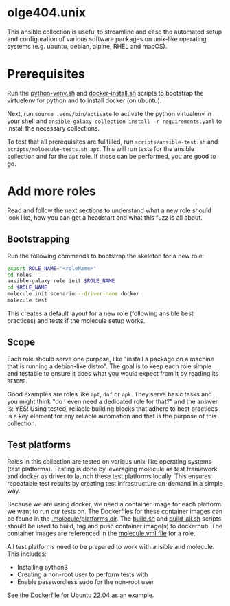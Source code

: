 # olge404.unix
This ansible collection is useful to streamline and ease the automated setup and configuration
of various software packages on unix-like operating systems (e.g. ubuntu, debian, alpine, RHEL and macOS).

# Prerequisites
Run the [python-venv.sh](scripts/python-venv.sh) and [docker-install.sh](scripts/docker-install.sh) scripts to bootstrap
the virtuelenv for python and to install docker (on ubuntu).

Next, run `source .venv/bin/activate` to activate the python virtualenv in your shell and
`ansible-galaxy collection install -r requirements.yaml` to install the necessary collections.

To test that all prerequisites are fullfilled, run `scripts/ansible-test.sh` and `scripts/moluecule-tests.sh apt`.
This will run tests for the ansible collection and for the `apt` role. If those can be performed, you are good to go.

# Add more roles
Read and follow the next sections to understand what a new role should look like, how you can get a headstart and what this fuzz is all about.

## Bootstrapping
Run the following commands to bootstrap the skeleton for a new role:

```bash
export ROLE_NAME="<roleName>"
cd roles
ansible-galaxy role init $ROLE_NAME
cd $ROLE_NAME
molecule init scenario --driver-name docker
molecule test
```

This creates a default layout for a new role (following ansible best practices) and tests if the molecule setup works.


## Scope
Each role should serve one purpose, like "install a package on a machine that is running a debian-like distro".
The goal is to keep each role simple and testable to ensure it does what you would expect from it by reading its `README`.

Good examples are roles like `apt`, `dnf` or `apk`. They serve basic tasks and you might think "do I even need a dedicated role for that?" and the
answer is: YES! Using tested, reliable building blocks that adhere to best practices is a key element for any reliable automation and that is the purpose of this collection.

## Test platforms
Roles in this collection are tested on various unix-like operating systems (test platforms). Testing is done by leveraging molecule as test framework and docker as driver to launch these test platforms locally. This ensures repeatable test results by creating test infrastructure on-demand in a simple way.

Because we are using docker, we need a container image for each platform we want to run our tests on. The Dockerfiles for these container images can be found in the [.molecule/platforms dir](.molecule/platforms/). The [build.sh](.molecule/platforms/build.sh) and [build-all.sh](.molecule/platforms/build-all.sh) scripts should be used to build, tag and push container image(s) to dockerhub. The container images are referenced in the [molecule.yml file](roles/apt/molecule/default/molecule.yml) for a role.

All test platforms need to be prepared to work with ansible and molecule. This includes:

* Installing python3
* Creating a non-root user to perform tests with
* Enable passwordless sudo for the non-root user

See the [Dockerfile for Ubuntu 22.04](.molecule/platforms/Dockerfile.ubuntu-22.04) as an example.
